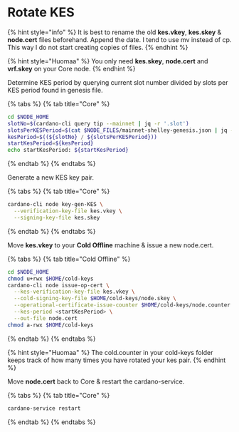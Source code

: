 # Rotate KES

{% hint style="info" %}
It is best to rename the old **kes.vkey**, **kes.skey** & **node.cert** files beforehand. Append the date. I tend to use mv instead of cp. This way I do not start creating copies of files.
{% endhint %}

{% hint style="Huomaa" %}
You only need **kes.skey**, **node.cert** and **vrf.skey** on your Core node.
{% endhint %}

Determine KES period by querying current slot number divided by slots per KES period found in genesis file.

{% tabs %}
{% tab title="Core" %}
```bash
cd $NODE_HOME
slotNo=$(cardano-cli query tip --mainnet | jq -r '.slot')
slotsPerKESPeriod=$(cat $NODE_FILES/mainnet-shelley-genesis.json | jq -r '.slotsPerKESPeriod')
kesPeriod=$((${slotNo} / ${slotsPerKESPeriod}))
startKesPeriod=${kesPeriod}
echo startKesPeriod: ${startKesPeriod}
```
{% endtab %}
{% endtabs %}

Generate a new KES key pair.

{% tabs %}
{% tab title="Core" %}
```bash
cardano-cli node key-gen-KES \
  --verification-key-file kes.vkey \
  --signing-key-file kes.skey
```
{% endtab %}
{% endtabs %}

Move **kes.vkey** to your **Cold Offline** machine & issue a new node.cert.

{% tabs %}
{% tab title="Cold Offline" %}
```bash
cd $NODE_HOME
chmod u+rwx $HOME/cold-keys
cardano-cli node issue-op-cert \
  --kes-verification-key-file kes.vkey \
  --cold-signing-key-file $HOME/cold-keys/node.skey \
  --operational-certificate-issue-counter $HOME/cold-keys/node.counter \
  --kes-period <startKesPeriod> \
  --out-file node.cert
chmod a-rwx $HOME/cold-keys
```
{% endtab %}
{% endtabs %}

{% hint style="Huomaa" %}
The cold.counter in your cold-keys folder keeps track of how many times you have rotated your kes pair.
{% endhint %}

Move **node.cert** back to Core & restart the cardano-service.

{% tabs %}
{% tab title="Core" %}
```bash
cardano-service restart
```
{% endtab %}
{% endtabs %}

